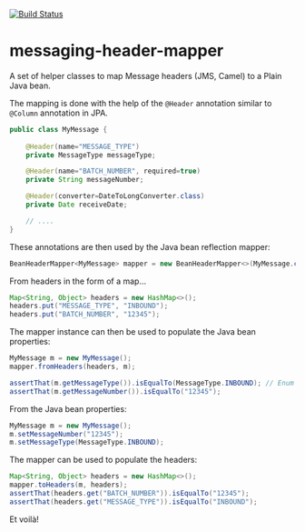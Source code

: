 [![Build Status][travis-badge]][travis-badge-url]

[travis-badge]: https://travis-ci.org/adelinor/messaging-header-mapper.svg?branch=master
[travis-badge-url]: https://travis-ci.org/adelinor/messaging-header-mapper

# messaging-header-mapper

A set of helper classes to map Message headers (JMS, Camel) to a Plain Java bean.

The mapping is done with the help of the `@Header` annotation similar to `@Column` annotation in JPA.

```java
public class MyMessage {
	
	@Header(name="MESSAGE_TYPE")
	private MessageType messageType;

	@Header(name="BATCH_NUMBER", required=true)
	private String messageNumber;

	@Header(converter=DateToLongConverter.class)
	private Date receiveDate;

	// ....
}
```

These annotations are then used by the Java bean reflection mapper:

```java
BeanHeaderMapper<MyMessage> mapper = new BeanHeaderMapper<>(MyMessage.class);
```

From headers in the form of a map...

```java
Map<String, Object> headers = new HashMap<>();
headers.put("MESSAGE_TYPE", "INBOUND");
headers.put("BATCH_NUMBER", "12345");
```

The mapper instance can then be used to populate the Java bean properties:

```java
MyMessage m = new MyMessage();
mapper.fromHeaders(headers, m);

assertThat(m.getMessageType()).isEqualTo(MessageType.INBOUND); // Enum mapped by its name
assertThat(m.getMessageNumber()).isEqualTo("12345");

```

From the Java bean properties:

```java
MyMessage m = new MyMessage();
m.setMessageNumber("12345");
m.setMessageType(MessageType.INBOUND);

```

The mapper can be used to populate the headers:

```java
Map<String, Object> headers = new HashMap<>();
mapper.toHeaders(m, headers);
assertThat(headers.get("BATCH_NUMBER")).isEqualTo("12345");
assertThat(headers.get("MESSAGE_TYPE")).isEqualTo("INBOUND");

```

Et voilà!